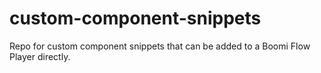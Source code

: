# custom-component-snippets
Repo for custom component snippets that can be added to a Boomi Flow Player directly. 
